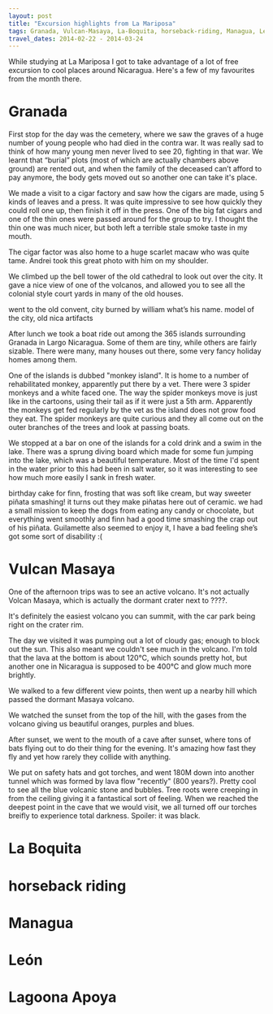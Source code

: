```yaml
---
layout: post
title: "Excursion highlights from La Mariposa"
tags: Granada, Vulcan-Masaya, La-Boquita, horseback-riding, Managua, León, Laguna-Apoyo
travel_dates: 2014-02-22 - 2014-03-24
---
```


While studying at La Mariposa I got to take advantage of a lot of free excursion
to cool places around Nicaragua. Here's a few of my favourites from the month
there.

<!-- more -->

Granada
=======

First stop for the day was the cemetery, where we saw the graves of a huge
number of young people who had died in the contra war. It was really sad to
think of how many young men never lived to see 20, fighting in that war. We
learnt that “burial” plots (most of which are actually chambers above ground)
are rented out, and when the family of the deceased can’t afford to pay anymore,
the body gets moved out so another one can take it's place.

We made a visit to a cigar factory and saw how the cigars are made, using 5
kinds of leaves and a press. It was quite impressive to see how quickly they
could roll one up, then finish it off in the press. One of the big fat cigars
and one of the thin ones were passed around for the group to try. I thought the
thin one was much nicer, but both left a terrible stale smoke taste in my mouth.

The cigar factor was also home to a huge scarlet macaw who was quite tame.
Andrei took this great photo with him on my shoulder.

We climbed up the bell tower of the old cathedral to look out over the city.
It gave a nice view of  one of the volcanos, and allowed you to see all the
colonial style court yards in many of the old houses.

went to the old convent, city burned by william what’s his name. model of the city, old nica artifacts


After lunch we took a boat ride out among the 365 islands surrounding Granada in
Largo Nicaragua. Some of them are tiny, while others are fairly sizable. There
were many, many houses out there, some very fancy holiday homes among them.

One of the islands is dubbed "monkey island". It is home to a number of
rehabilitated monkey, apparently put there by a vet. There were 3 spider monkeys
and a white faced one. The way the spider monkeys move is just like in the
cartoons, using their tail as if it were just a 5th arm. Apparently the monkeys
get fed regularly by the vet as the island does not grow food they eat. The
spider monkeys are quite curious and they all come out on the outer branches of
the trees and look at passing boats.

We stopped at a bar on one of the islands for a cold drink and a swim in the
lake. There was a sprung diving board which made for some fun jumping into the
lake, which was a beautiful temperature. Most of the time I'd spent in the water
prior to this had been in salt water, so it was interesting to see how much more
easily I sank in fresh water.

birthday cake for finn, frosting that was soft like cream, but way sweeter
piñata smashing! it turns out they make piñatas here out of ceramic. we had a small mission to keep the dogs from eating any candy or chocolate, but everything went smoothly and finn had a good time smashing the crap out of his piñata. Guilamette also seemed to enjoy it, I have a bad feeling she’s got some sort of disability :(


Vulcan Masaya
=============

One of the afternoon trips was to see an active volcano. It's not actually
Volcan Masaya, which is actually the dormant crater next to ????.

It's definitely the easiest volcano you can summit, with the car park being
right on the crater rim.

The day we visited it was pumping out a lot of cloudy gas; enough to block out
the sun. This also meant we couldn't see much in the volcano. I'm told that the
lava at the bottom is about 120°C, which sounds pretty hot, but another one in
Nicaragua is supposed to be 400°C and glow much more brightly.

We walked to a few different view points, then went up a nearby hill which
passed the dormant Masaya volcano.

We watched the sunset from the top of the hill, with the gases from the volcano
giving us beautiful oranges, purples and blues.

After sunset, we went to the mouth of a cave after sunset, where tons of bats
flying out to do their thing for the evening. It's amazing how fast they fly and
yet how rarely they collide with anything.

We put on safety hats and got torches, and went 180M down into another tunnel
which was formed by lava flow "recently" (800 years?). Pretty cool to see all
the blue volcanic stone and bubbles. Tree roots were creeping in from the
ceiling giving it a fantastical sort of feeling. When we reached the deepest
point in the cave that we would visit, we all turned off our torches breifly to
experience total darkness. Spoiler: it was black.

La Boquita
==========

horseback riding
================

Managua
=======

León
====

Lagoona Apoya
=============


